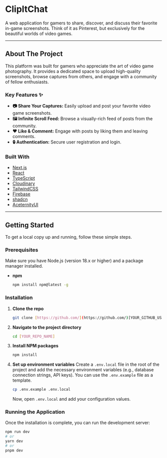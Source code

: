 # ClipItChat

A web application for gamers to share, discover, and discuss their favorite in-game screenshots. Think of it as Pinterest, but exclusively for the beautiful worlds of video games.

---

## About The Project

This platform was built for gamers who appreciate the art of video game photography. It provides a dedicated space to upload high-quality screenshots, browse captures from others, and engage with a community of fellow enthusiasts.

### Key Features ✨

- **📷 Share Your Captures:** Easily upload and post your favorite video game screenshots.
- **🖼️ Infinite Scroll Feed:** Browse a visually-rich feed of posts from the community.
- **❤️ Like & Comment:** Engage with posts by liking them and leaving comments.
- **🔒 Authentication:** Secure user registration and login.

### Built With

- [Next.js](https://nextjs.org/)
- [React](https://reactjs.org/)
- [TypeScript](https://www.typescriptlang.org/)
- [Cloudinary](https://cloudinary.com/)
- [TailwindCSS](https://tailwindcss.com/)
- [Firebase](https://firebase.google.com/)
- [shadcn](https://ui.shadcn.com/)
- [AceternityUI](https://ui.aceternity.com/)

---

## Getting Started

To get a local copy up and running, follow these simple steps.

### Prerequisites

Make sure you have Node.js (version 18.x or higher) and a package manager installed.

- **npm**
  ```sh
  npm install npm@latest -g
  ```

### Installation

1.  **Clone the repo**
    ```sh
    git clone [https://github.com/](https://github.com/)[YOUR_GITHUB_USERNAME]/[YOUR_REPO_NAME].git
    ```
2.  **Navigate to the project directory**
    ```sh
    cd [YOUR_REPO_NAME]
    ```
3.  **Install NPM packages**
    ```sh
    npm install
    ```
4.  **Set up environment variables**
    Create a `.env.local` file in the root of the project and add the necessary environment variables (e.g., database connection strings, API keys). You can use the `.env.example` file as a template.
    ```sh
    cp .env.example .env.local
    ```
    Now, open `.env.local` and add your configuration values.

### Running the Application

Once the installation is complete, you can run the development server:

```bash
npm run dev
# or
yarn dev
# or
pnpm dev
```

